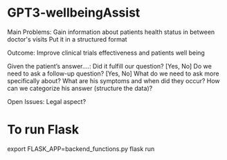 # GPT3-wellbeingAssist

Main Problems: 
Gain information about patients health status in between doctor's visits 
Put it in a structured format

Outcome: 
Improve clinical trials effectiveness and patients well being

Given the patient’s answer….: 
Did it fulfill our question? [Yes, No]
Do we need to ask a follow-up question? [Yes, No]
What do we need to ask more specifically about? 
What are his symptoms and when did they occur? 
How can we categorize his answer (structure the data)? 

Open Issues: 
Legal aspect?

# To run Flask
export FLASK_APP=backend_functions.py
flask run
